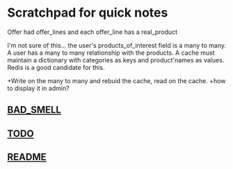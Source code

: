# Scratchpad for quick notes
Offer had offer_lines and each offer_line has a real_product

I'm not sure of this...
the user's products_of_interest field is a many to many. A user has a many to
 many relationship with the products. A cache must maintain a dictionary with
 categories as keys and product'names as values. Redis is a good candidate
 for this.

+Write on the many to many and rebuid the cache, read on the cache.
+how to display it in admin?
## [BAD_SMELL](BAD_SMELL.md)

## [TODO](TODO.md)

## [README](README.md)
